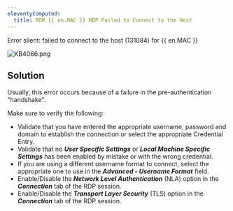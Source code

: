 ```yaml
---
eleventyComputed:
  title: RDM {{ en.MAC }} RDP Failed to Connect to the Host
---
```

Error silent: failed to connect to the host (131084) for {{ en.MAC }}  

![KB4066.png](/img/en/kb/KB4066.png)
## Solution
Usually, this error occurs because of a failure in the pre-authentication &quot;handshake&quot;.  

Make sure to verify the following:  

* Validate that you have entered the appropriate username, password and domain to establish the connection or select the appropriate Credential Entry.  
* Validate that no ***User Specific Settings*** or ***Local Machine Specific Settings*** has been enabled by mistake or with the wrong credential.  
* If you are using a different username format to connect, select the appropriate one to use in the ***Advanced - Username Format*** field.  
* Enable/Disable the ***Network Level Authentication*** (NLA) option in the ***Connection*** tab of the RDP session.  
* Enable/Disable the ***Transport Layer Security*** (TLS) option in the ***Connection*** tab of the RDP session.  
